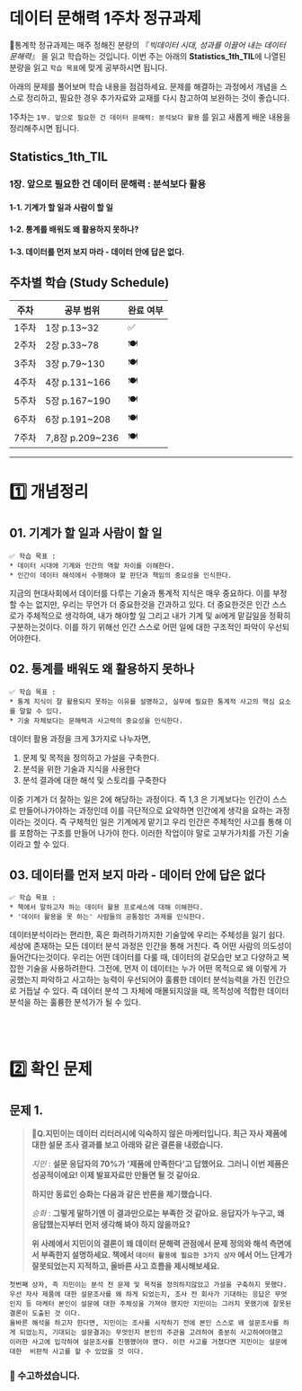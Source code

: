 # 데이터 문해력 1주차 정규과제

📌통계학 정규과제는 매주 정해진 분량의 『*빅데이터 시대, 성과를 이끌어 내는 데이터 문해력*』 을 읽고 학습하는 것입니다. 이번 주는 아래의 **Statistics_1th_TIL**에 나열된 분량을 읽고 `학습 목표`에 맞게 공부하시면 됩니다.

아래의 문제를 풀어보며 학습 내용을 점검하세요. 문제를 해결하는 과정에서 개념을 스스로 정리하고, 필요한 경우 추가자료와 교재를 다시 참고하여 보완하는 것이 좋습니다.

1주차는 `1부. 앞으로 필요한 건 데이터 문해력: 분석보다 활용` 를 읽고 새롭게 배운 내용을 정리해주시면 됩니다.


## Statistics_1th_TIL

### 1장. 앞으로 필요한 건 데이터 문해력 : 분석보다 활용
#### 1-1. 기계가 할 일과 사람이 할 일

#### 1-2. 통계를 배워도 왜 활용하지 못하나?

#### 1-3. 데이터를 먼저 보지 마라 - 데이터 안에 답은 없다.



## 주차별 학습 (Study Schedule)

| 주차  | 공부 범위       | 완료 여부 |
| ----- | --------------- | --------- |
| 1주차 | 1장 p.13~32     | ✅         |
| 2주차 | 2장 p.33~78     | 🍽️         |
| 3주차 | 3장 p.79~130    | 🍽️         |
| 4주차 | 4장 p.131~166   | 🍽️         |
| 5주차 | 5장 p.167~190   | 🍽️         |
| 6주차 | 6장 p.191~208   | 🍽️         |
| 7주차 | 7,8장 p.209~236 | 🍽️         |

<!-- 여기까진 그대로 둬 주세요-->



---

# 1️⃣ 개념정리
## 01. 기계가 할 일과 사람이 할 일

```
✅ 학습 목표 :
* 데이터 시대에 기계와 인간의 역할 차이를 이해한다.
* 인간이 데이터 해석에서 수행해야 할 판단과 책임의 중요성을 인식한다. 
```
<!-- 새롭게 배운 내용을 자유롭게 정리해주세요.-->
지금의 현대사회에서 데이터를 다루는 기술과 통계적 지식은 매우 중요하다. 이를 부정할 수는 없지만, 우리는 무언가 더 중요한것을 간과하고 있다. 더 중요한것은 인간 스스로가 주체적으로 생각하여, 내가 해야할 일 그리고 내가 기계 및 ai에게 맡길일을 정확히 구분하는것이다. 
이를 하기 위해선 인간 스스로 어떤 일에 대한 구조적인 파악이 우선되어야한다.




## 02. 통계를 배워도 왜 활용하지 못하나

```
✅ 학습 목표 :
* 통계 지식이 잘 활용되지 못하는 이유를 설명하고, 실무에 필요한 통계적 사고의 핵심 요소를 말할 수 있다.
* 기술 자체보다는 문해력과 사고력의 중요성을 인식한다. 
```

<!-- 새롭게 배운 내용을 자유롭게 정리해주세요.-->
데이터 활용 과정을 크게 3가지로 나누자면, 
1. 문제 및 목적을 정의하고 가설을 구축한다.
2. 분석을 위한 기술과 지식을 사용한다
3. 분석 결과에 대한 해석 및 스토리를 구축한다

이중 기계가 더 잘하는 일은 2에 해당하는 과정이다. 즉 1,3 은 기계보다는 인간이 스스로 만들어나가야하는
과정인데 이를 극단적으로 요약하면 인간에게 생각을 요하는 과정이라는 것이다.
즉 구체적인 일은 기계에게 맡기고 우리 인간은 주체적인 사고를 통해 이를 포함하는 구조를 만들어 나가야 한다.
이러한 작업이야 말로 고부가가치를 가진 기술이라고 할 수 있다.



## 03. 데이터를 먼저 보지 마라 - 데이터 안에 답은 없다
```
✅ 학습 목표 :
* 책에서 말하고자 하는 데이터 활용 프로세스에 대해 이해한다.
* '데이터 활용을 못 하는' 사람들의 공통점인 과제를 인식한다.
```
<!-- 새롭게 배운 내용을 자유롭게 정리해주세요.-->
데이터분석이라는 편리한, 혹은 화려하기까지한 기술앞에 우리는 주체성을 잃기 쉽다.
세상에 존재하는 모든 데이터 분석 과정은 인간을 통해 거친다. 즉 어떤 사람의 의도성이 들어간다는것이다.
우리는 어떤 데이터를 다룰 때, 데이터의 겉모습만 보고 다양하고 복잡한 기술을 사용하려한다.
그전에, 먼저 이 데이터는 누가 어떤 목적으로 왜 이렇게 가공했는지 파악하고 사고하는 능력이
우선되어야 훌륭한 데이터 분석능력을 가진 인간으로 거듭날 수 있다. 즉 데이터 분석 그 자체에 매몰되지않을 때,
목적성에 적합한 데이터분석을 하는 훌륭한 분석가가 될 수 있다. 



<br>
<br>

# 2️⃣ 확인 문제

## 문제 1.

> **🧚Q.지민이는 데이터 리터러시에 익숙하지 않은 마케터입니다. 최근 자사 제품에 대한 설문 조사 결과를 보고 아래와 같은 결론을 내렸습니다.**
>
> *지민* : **설문 응답자의 70%가 '제품에 만족한다'고 답했어요. 그러니 이번 제품은 성공적이에요! 이제 발표자료만 만들면 될 것 같아요.**
>
> **하지만 동료인 승화는 다음과 같은 반론을 제기했습니다.**
>
> *승화* : **그렇게 말하기엔 이 결과만으로는 부족한 것 같아요. 응답자가 누구고, 왜 응답했는지부터 먼저 생각해 봐야 하지 않을까요?**
>
> **위 사례에서 지민이의 결론이 왜 데이터 문해력 관점에서 문제 정의와 해석 측면에서 부족한지 설명하세요. 책에서 `데이터 활용에 필요한 3가지 상자` 에서 어느 단계가 잘못되었는지 지적하고, 올바른 사고 흐름을 제시해보세요.**



<!--학습한 개념을 활용하여 자유롭게 설명해 보세요. 구체적인 예시를 들어 설명하면 더욱 좋습니다.-->

<!-- 데이터 문해력의 흐름에 대한 문제입니다. -->

```
첫번째 상자, 즉 지민이는 분석 전 문제 및 목적을 정의하지않았고 가설을 구축하지 못했다. 우선 자사 제품에 대한 설문조사를 왜 하게 되었는지, 조사 전 회사가 기대하는 응답은 무엇인지 등 마케터 본인이 설문에 대한 주체성을 가져야 했지만 지민이는 그러지 못했기에 잘못된 결론이 도출된 것 이다.
올바른 해석을 하고자 한다면, 지민이는 조사를 시작하기 전에 본인 스스로 왜 설문조사를 하게 되었는지, 기대되는 설문결과는 무엇인지 본인의 주관을 고려하여 충분히 사고하여야했고 이러한 사고에 입각하여 설문조사를 진행했어야 했다. 이런 사고를 거쳤다면 지민이는 설문에 대한  비판적 사고를 할 수 있었을 것 이다.
```

### 🎉 수고하셨습니다.